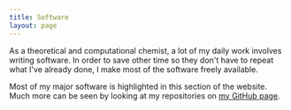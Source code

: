 ```yaml
---
title: Software
layout: page
---
```


As a theoretical and computational chemist, a lot of my daily work involves
writing software. In order to save other time so they don't have to repeat
what I've already done, I make most of the software freely available.

Most of my major software is highlighted in this section of the website.
Much more can be seen by looking at my repositories on [my GitHub
page](http://github.com/dwhswenson).


